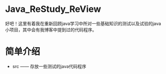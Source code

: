 # Java_ReStudy_ReView
好吧！这里有着我在重新回顾java学习中所对一些基础知识的测试以及试验的java小项目，其中会有我博客中提到过的代码程序。

# 简单介绍
+ src —— 存放一些测试的java代码程序